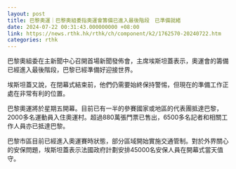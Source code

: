 ```yaml
---
layout: post
title: 巴黎奧運｜巴黎奧組委指奧運會籌備已進入最後階段　已準備就緒
date: 2024-07-22 00:31:43.000000000 +08:00
link: https://news.rthk.hk/rthk/ch/component/k2/1762570-20240722.htm
categories: rthk
---
```


巴黎奧組委在主新聞中心召開首場新聞發佈會，主席埃斯坦蓋表示，奧運會的籌備已經進入最後階段，巴黎已經準備好迎接世界。

埃斯坦蓋又說，在閉幕式結束前，他們仍需要始終保持警惕，但現在的準備工作正處在非常有利的位置。

巴黎奧運將於星期五開幕。目前已有一半的參賽國家或地區的代表團抵達巴黎，2000多名運動員入住奧運村。超過880萬張門票已售出，6500多名記者和相關工作人員亦已抵達巴黎。

巴黎市區目前已經進入奧運賽時狀態，部分區域開始實施交通管制。對於外界關心的安保問題，埃斯坦蓋表示法國政府計劃安排45000名安保人員在開幕式當天值守。
